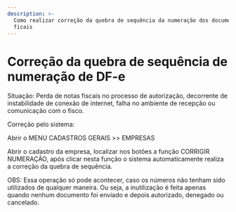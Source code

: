 ```yaml
---
description: >-
  Como realizar correção da quebra de sequência da numeração dos documentos
  ficais
---
```


# Correção da quebra de sequência de numeração de  DF-e

Situação: Perda de notas fiscais no processo de autorização, decorrente de instabilidade de conexão de internet, falha no ambiente de recepção ou comunicação com o fisco.

Correção pelo sistema:

Abrir o MENU CADASTROS GERAIS >> EMPRESAS

Abrir o cadastro da empresa, localizar nos botões a função CORRIGIR NUMERAÇÃO, após clicar nesta função o sistema automaticamente realiza a correção da quebra de sequência.

OBS: Essa operação só pode acontecer, caso os números não tenham sido utilizados de qualquer maneira. Ou seja, a inutilização é feita apenas quando nenhum documento foi enviado e depois autorizado, denegado ou cancelado.
